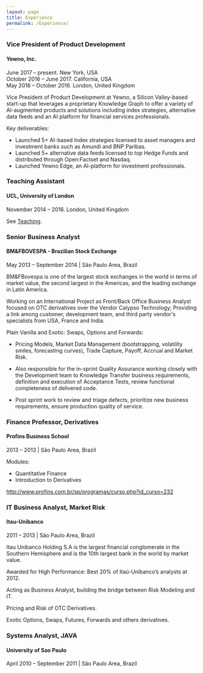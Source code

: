 ```yaml
---
layout: page
title: Experience
permalink: /Experience/
---
```


### Vice President of Product Development
<h4>Yewno, Inc.</h4>
June 2017 – present. New York, USA <br>
October 2016 – June 2017. California, USA <br>
May 2016 – October 2016. London, United Kingdom

Vice President of Product Development at Yewno, a Silicon Valley-based start-up that leverages a proprietary Knowledge Graph to offer a variety of AI-augmented products and solutions including index strategies, alternative data feeds and an AI platform for financial services professionals. 

Key deliverables:

- Launched 5+ AI-based Index strategies licensed to asset managers and investment banks such as Amundi and BNP Paribas.
- Launched 5+ alternative data feeds licensed to top Hedge Funds and distributed through Open:Factset and Nasdaq.
- Launched Yewno Edge, an AI-platform for investment professionals.

### Teaching Assistant
<h4>UCL, University of London</h4>
November 2014 – 2016. London, United Kingdom

See [Teaching](http://souzatharsis.github.io/Teaching/).

### Senior Business Analyst
<h4> BM&FBOVESPA - Brazilian Stock Exchange</h4>
May 2013 – September 2014 | São Paulo Area, Brazil

BM&FBovespa is one of the largest stock exchanges in the world in terms of market value, the
second largest in the Americas, and the leading exchange in Latin America.

Working on an International Project as Front/Back Office Business Analyst focused on OTC derivatives over the Vendor Calypso Technology; Providing a link among customer, development team, and third party vendor's specialists from USA, France and India.

Plain Vanilla and Exotic: Swaps, Options and Forwards:

- Pricing Models, Market Data Management (bootstrapping, volatility smiles, forecasting curves), Trade Capture, Payoff, Accrual and Market Risk.

- Also responsible for the in-sprint Quality Assurance working closely with the Development team to Knowledge Transfer business requirements, definition and execution of Acceptance Tests, review functional completeness of delivered code.

- Post sprint work to review and triage defects, prioritize new business requirements, ensure production quality of service.

### Finance Professor, Derivatives
<h4>Profins Business School</h4>
2013 – 2013 | São Paulo Area, Brazil

Modules:

- Quantitative Finance
- Introduction to Derivatives

http://www.profins.com.br/sp/programas/curso.php?id_curso=232

### IT Business Analyst, Market Risk
<h4>Itau-Unibanco</h4>
2011 – 2013 | São Paulo Area, Brazil

Itau Unibanco Holding S.A is the largest financial conglomerate in the Southern Hemisphere
and is the 10th largest bank in the world by market value.

Awarded for High Performance: Best 20% of Itaú-Unibanco’s analysts at 2012.

Acting as Business Analyst, building the bridge between Risk Modeling and IT.

Pricing and Risk of OTC Derivatives.

Exotic Options, Swaps, Futures, Forwards and others derivatives.

### Systems Analyst, JAVA
<h4>University of Sao Paulo</h4>
April 2010 – September 2011 | São Paulo Area, Brazil
